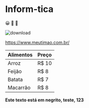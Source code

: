 # Inform-tica
:grinning:
:japanese_ogre:
:japanese_goblin:

![download](https://user-images.githubusercontent.com/129512938/234310204-1993a002-ae30-4630-b569-37494b7fb53e.jpg)

https://www.meutimao.com.br/

Alimentos | Preço
--------- | ------
Arroz     | R$ 10
Feijão    | R$ 8
Batata    | R$ 7
Macarrão  | R$ 8

**Este texto está em negrito, teste, 123**
